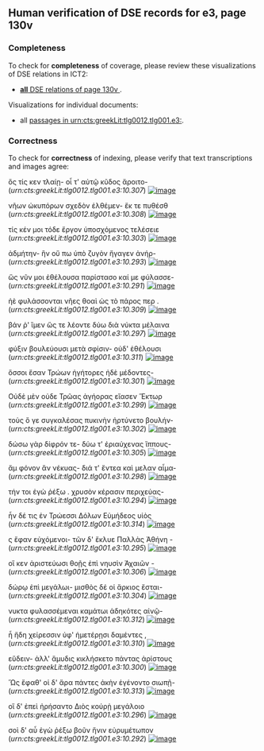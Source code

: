 

## Human verification of DSE records for e3, page 130v

###  Completeness

To check for **completeness** of coverage, please review these visualizations of DSE relations in ICT2:

- [**all** DSE relations of page 130v ](http://www.homermultitext.org/ict2/?urn=urn:cite2:hmt:e3bifolio.v1:E3_130v_131r@0.2386,0.5905,0.2008,0.01843&urn=urn:cite2:hmt:e3bifolio.v1:E3_130v_131r@0.2382,0.6262,0.2075,0.01885&urn=urn:cite2:hmt:e3bifolio.v1:E3_130v_131r@0.2388,0.6572,0.1979,0.02619&urn=urn:cite2:hmt:e3bifolio.v1:E3_130v_131r@0.2406,0.7054,0.2033,0.02605&urn=urn:cite2:hmt:e3bifolio.v1:E3_130v_131r@0.2339,0.3067,0.2185,0.03007&urn=urn:cite2:hmt:e3bifolio.v1:E3_130v_131r@0.2399,0.4356,0.2156,0.02162&urn=urn:cite2:hmt:e3bifolio.v1:E3_130v_131r@0.2334,0.3873,0.2184,0.01829&urn=urn:cite2:hmt:e3bifolio.v1:E3_130v_131r@0.2414,0.3688,0.2045,0.02162&urn=urn:cite2:hmt:e3bifolio.v1:E3_130v_131r@0.2388,0.6405,0.1963,0.02023&urn=urn:cite2:hmt:e3bifolio.v1:E3_130v_131r@0.2394,0.5716,0.2035,0.02190&urn=urn:cite2:hmt:e3bifolio.v1:E3_130v_131r@0.2365,0.6724,0.2146,0.02439&urn=urn:cite2:hmt:e3bifolio.v1:E3_130v_131r@0.2390,0.3295,0.1921,0.02647&urn=urn:cite2:hmt:e3bifolio.v1:E3_130v_131r@0.2382,0.5409,0.2090,0.01760&urn=urn:cite2:hmt:e3bifolio.v1:E3_130v_131r@0.2342,0.4550,0.2080,0.01885&urn=urn:cite2:hmt:e3bifolio.v1:E3_130v_131r@0.2393,0.4710,0.2100,0.02106&urn=urn:cite2:hmt:e3bifolio.v1:E3_130v_131r@0.2386,0.5557,0.2100,0.02176&urn=urn:cite2:hmt:e3bifolio.v1:E3_130v_131r@0.2312,0.5188,0.2087,0.02259&urn=urn:cite2:hmt:e3bifolio.v1:E3_130v_131r@0.2276,0.6887,0.2204,0.02647&urn=urn:cite2:hmt:e3bifolio.v1:E3_130v_131r@0.2378,0.4868,0.2067,0.02037&urn=urn:cite2:hmt:e3bifolio.v1:E3_130v_131r@0.2391,0.5060,0.2091,0.01621&urn=urn:cite2:hmt:e3bifolio.v1:E3_130v_131r@0.2409,0.4026,0.2009,0.02120&urn=urn:cite2:hmt:e3bifolio.v1:E3_130v_131r@0.2415,0.4206,0.2103,0.01843&urn=urn:cite2:hmt:e3bifolio.v1:E3_130v_131r@0.2389,0.6062,0.2073,0.02328&urn=urn:cite2:hmt:e3bifolio.v1:E3_130v_131r@0.2409,0.3483,0.2035,0.02591).

Visualizations for individual documents:

-  all [passages in urn:cts:greekLit:tlg0012.tlg001.e3:](http://www.homermultitext.org/ict2/?urn=urn:cite2:hmt:e3bifolio.v1:E3_130v_131r@0.2386,0.5905,0.2008,0.01843&urn=urn:cite2:hmt:e3bifolio.v1:E3_130v_131r@0.2382,0.6262,0.2075,0.01885&urn=urn:cite2:hmt:e3bifolio.v1:E3_130v_131r@0.2388,0.6572,0.1979,0.02619&urn=urn:cite2:hmt:e3bifolio.v1:E3_130v_131r@0.2406,0.7054,0.2033,0.02605&urn=urn:cite2:hmt:e3bifolio.v1:E3_130v_131r@0.2339,0.3067,0.2185,0.03007&urn=urn:cite2:hmt:e3bifolio.v1:E3_130v_131r@0.2399,0.4356,0.2156,0.02162&urn=urn:cite2:hmt:e3bifolio.v1:E3_130v_131r@0.2334,0.3873,0.2184,0.01829&urn=urn:cite2:hmt:e3bifolio.v1:E3_130v_131r@0.2414,0.3688,0.2045,0.02162&urn=urn:cite2:hmt:e3bifolio.v1:E3_130v_131r@0.2388,0.6405,0.1963,0.02023&urn=urn:cite2:hmt:e3bifolio.v1:E3_130v_131r@0.2394,0.5716,0.2035,0.02190&urn=urn:cite2:hmt:e3bifolio.v1:E3_130v_131r@0.2365,0.6724,0.2146,0.02439&urn=urn:cite2:hmt:e3bifolio.v1:E3_130v_131r@0.2390,0.3295,0.1921,0.02647&urn=urn:cite2:hmt:e3bifolio.v1:E3_130v_131r@0.2382,0.5409,0.2090,0.01760&urn=urn:cite2:hmt:e3bifolio.v1:E3_130v_131r@0.2342,0.4550,0.2080,0.01885&urn=urn:cite2:hmt:e3bifolio.v1:E3_130v_131r@0.2393,0.4710,0.2100,0.02106&urn=urn:cite2:hmt:e3bifolio.v1:E3_130v_131r@0.2386,0.5557,0.2100,0.02176&urn=urn:cite2:hmt:e3bifolio.v1:E3_130v_131r@0.2312,0.5188,0.2087,0.02259&urn=urn:cite2:hmt:e3bifolio.v1:E3_130v_131r@0.2276,0.6887,0.2204,0.02647&urn=urn:cite2:hmt:e3bifolio.v1:E3_130v_131r@0.2378,0.4868,0.2067,0.02037&urn=urn:cite2:hmt:e3bifolio.v1:E3_130v_131r@0.2391,0.5060,0.2091,0.01621&urn=urn:cite2:hmt:e3bifolio.v1:E3_130v_131r@0.2409,0.4026,0.2009,0.02120&urn=urn:cite2:hmt:e3bifolio.v1:E3_130v_131r@0.2415,0.4206,0.2103,0.01843&urn=urn:cite2:hmt:e3bifolio.v1:E3_130v_131r@0.2389,0.6062,0.2073,0.02328&urn=urn:cite2:hmt:e3bifolio.v1:E3_130v_131r@0.2409,0.3483,0.2035,0.02591).


### Correctness

To check for **correctness** of indexing, please verify that text transcriptions and images agree:

ὅς τίς κεν τλαίῃ- οἷ τ' αὐτῷ κῦδος ἄροιτο- (*urn:cts:greekLit:tlg0012.tlg001.e3:10.307*)  [![image](http://www.homermultitext.org/iipsrv?OBJ=IIP,1.0&FIF=/project/homer/pyramidal/deepzoom/hmt/e3bifolio/v1/E3_130v_131r.tif&RGN=0.2386,0.5905,0.2008,0.01843&WID=1000&CVT=JPEG)](http://www.homermultitext.org/ict2/?urn=urn:cite2:hmt:e3bifolio.v1:E3_130v_131r@0.2386,0.5905,0.2008,0.01843)


νῆων ὠκυπόρων σχεδὸν ἐλθέμεν- ἔκ τε πυθέσθ (*urn:cts:greekLit:tlg0012.tlg001.e3:10.308*)  [![image](http://www.homermultitext.org/iipsrv?OBJ=IIP,1.0&FIF=/project/homer/pyramidal/deepzoom/hmt/e3bifolio/v1/E3_130v_131r.tif&RGN=0.2389,0.6062,0.2073,0.02328&WID=1000&CVT=JPEG)](http://www.homermultitext.org/ict2/?urn=urn:cite2:hmt:e3bifolio.v1:E3_130v_131r@0.2389,0.6062,0.2073,0.02328)


τίς κέν μοι τόδε ἔργον ὑποσχόμενος τελέσειε (*urn:cts:greekLit:tlg0012.tlg001.e3:10.303*)  [![image](http://www.homermultitext.org/iipsrv?OBJ=IIP,1.0&FIF=/project/homer/pyramidal/deepzoom/hmt/e3bifolio/v1/E3_130v_131r.tif&RGN=0.2312,0.5188,0.2087,0.02259&WID=1000&CVT=JPEG)](http://www.homermultitext.org/ict2/?urn=urn:cite2:hmt:e3bifolio.v1:E3_130v_131r@0.2312,0.5188,0.2087,0.02259)


ἀδμήτην- ἣν οὔ πω ὑπὸ ζυγὸν ἤγαγεν ἀνήρ- (*urn:cts:greekLit:tlg0012.tlg001.e3:10.293*)  [![image](http://www.homermultitext.org/iipsrv?OBJ=IIP,1.0&FIF=/project/homer/pyramidal/deepzoom/hmt/e3bifolio/v1/E3_130v_131r.tif&RGN=0.2409,0.3483,0.2035,0.02591&WID=1000&CVT=JPEG)](http://www.homermultitext.org/ict2/?urn=urn:cite2:hmt:e3bifolio.v1:E3_130v_131r@0.2409,0.3483,0.2035,0.02591)


ὥς νῦν μοι ἐθέλουσα παρίστασο καί με φύλασσε- (*urn:cts:greekLit:tlg0012.tlg001.e3:10.291*)  [![image](http://www.homermultitext.org/iipsrv?OBJ=IIP,1.0&FIF=/project/homer/pyramidal/deepzoom/hmt/e3bifolio/v1/E3_130v_131r.tif&RGN=0.2339,0.3067,0.2185,0.03007&WID=1000&CVT=JPEG)](http://www.homermultitext.org/ict2/?urn=urn:cite2:hmt:e3bifolio.v1:E3_130v_131r@0.2339,0.3067,0.2185,0.03007)


ἠὲ φυλάσσονται νῆες θοαὶ ὡς τὸ πάρος περ . (*urn:cts:greekLit:tlg0012.tlg001.e3:10.309*)  [![image](http://www.homermultitext.org/iipsrv?OBJ=IIP,1.0&FIF=/project/homer/pyramidal/deepzoom/hmt/e3bifolio/v1/E3_130v_131r.tif&RGN=0.2382,0.6262,0.2075,0.01885&WID=1000&CVT=JPEG)](http://www.homermultitext.org/ict2/?urn=urn:cite2:hmt:e3bifolio.v1:E3_130v_131r@0.2382,0.6262,0.2075,0.01885)


βάν ῥ' ἴμεν ὥς τε λέοντε δύω διὰ νύκτα μέλαινα (*urn:cts:greekLit:tlg0012.tlg001.e3:10.297*)  [![image](http://www.homermultitext.org/iipsrv?OBJ=IIP,1.0&FIF=/project/homer/pyramidal/deepzoom/hmt/e3bifolio/v1/E3_130v_131r.tif&RGN=0.2415,0.4206,0.2103,0.01843&WID=1000&CVT=JPEG)](http://www.homermultitext.org/ict2/?urn=urn:cite2:hmt:e3bifolio.v1:E3_130v_131r@0.2415,0.4206,0.2103,0.01843)


φύξιν βουλεύουσι μετὰ σφίσιν- οὐδ' ἐθέλουσι (*urn:cts:greekLit:tlg0012.tlg001.e3:10.311*)  [![image](http://www.homermultitext.org/iipsrv?OBJ=IIP,1.0&FIF=/project/homer/pyramidal/deepzoom/hmt/e3bifolio/v1/E3_130v_131r.tif&RGN=0.2388,0.6572,0.1979,0.02619&WID=1000&CVT=JPEG)](http://www.homermultitext.org/ict2/?urn=urn:cite2:hmt:e3bifolio.v1:E3_130v_131r@0.2388,0.6572,0.1979,0.02619)


ὅσσοι ἔσαν Τρώων ἡγήτορες ἠδὲ μέδοντες- (*urn:cts:greekLit:tlg0012.tlg001.e3:10.301*)  [![image](http://www.homermultitext.org/iipsrv?OBJ=IIP,1.0&FIF=/project/homer/pyramidal/deepzoom/hmt/e3bifolio/v1/E3_130v_131r.tif&RGN=0.2378,0.4868,0.2067,0.02037&WID=1000&CVT=JPEG)](http://www.homermultitext.org/ict2/?urn=urn:cite2:hmt:e3bifolio.v1:E3_130v_131r@0.2378,0.4868,0.2067,0.02037)


Οὐδὲ μὲν οὐδε Τρῶας ἀγήορας εἴασεν Ἕκτωρ (*urn:cts:greekLit:tlg0012.tlg001.e3:10.299*)  [![image](http://www.homermultitext.org/iipsrv?OBJ=IIP,1.0&FIF=/project/homer/pyramidal/deepzoom/hmt/e3bifolio/v1/E3_130v_131r.tif&RGN=0.2342,0.4550,0.2080,0.01885&WID=1000&CVT=JPEG)](http://www.homermultitext.org/ict2/?urn=urn:cite2:hmt:e3bifolio.v1:E3_130v_131r@0.2342,0.4550,0.2080,0.01885)


τοὺς ὅ γε συγκαλέσας πυκινὴν ἠρτύνετο βουλήν- (*urn:cts:greekLit:tlg0012.tlg001.e3:10.302*)  [![image](http://www.homermultitext.org/iipsrv?OBJ=IIP,1.0&FIF=/project/homer/pyramidal/deepzoom/hmt/e3bifolio/v1/E3_130v_131r.tif&RGN=0.2391,0.5060,0.2091,0.01621&WID=1000&CVT=JPEG)](http://www.homermultitext.org/ict2/?urn=urn:cite2:hmt:e3bifolio.v1:E3_130v_131r@0.2391,0.5060,0.2091,0.01621)


δώσω γὰρ δίφρόν τε- δύω τ' ἐριαύχενας ἵππους- (*urn:cts:greekLit:tlg0012.tlg001.e3:10.305*)  [![image](http://www.homermultitext.org/iipsrv?OBJ=IIP,1.0&FIF=/project/homer/pyramidal/deepzoom/hmt/e3bifolio/v1/E3_130v_131r.tif&RGN=0.2386,0.5557,0.2100,0.02176&WID=1000&CVT=JPEG)](http://www.homermultitext.org/ict2/?urn=urn:cite2:hmt:e3bifolio.v1:E3_130v_131r@0.2386,0.5557,0.2100,0.02176)


ἄμ φόνον ἄν νέκυας- διά τ' ἔντεα καὶ μελαν αἷμα- (*urn:cts:greekLit:tlg0012.tlg001.e3:10.298*)  [![image](http://www.homermultitext.org/iipsrv?OBJ=IIP,1.0&FIF=/project/homer/pyramidal/deepzoom/hmt/e3bifolio/v1/E3_130v_131r.tif&RGN=0.2399,0.4356,0.2156,0.02162&WID=1000&CVT=JPEG)](http://www.homermultitext.org/ict2/?urn=urn:cite2:hmt:e3bifolio.v1:E3_130v_131r@0.2399,0.4356,0.2156,0.02162)


τήν τοι ἐγὼ ῥέξω . χρυσὸν κέρασιν περιχεύας- (*urn:cts:greekLit:tlg0012.tlg001.e3:10.294*)  [![image](http://www.homermultitext.org/iipsrv?OBJ=IIP,1.0&FIF=/project/homer/pyramidal/deepzoom/hmt/e3bifolio/v1/E3_130v_131r.tif&RGN=0.2414,0.3688,0.2045,0.02162&WID=1000&CVT=JPEG)](http://www.homermultitext.org/ict2/?urn=urn:cite2:hmt:e3bifolio.v1:E3_130v_131r@0.2414,0.3688,0.2045,0.02162)


ἦν δέ τις ἐν Τρώεσσι Δόλων Εὐμήδεος υἱὸς (*urn:cts:greekLit:tlg0012.tlg001.e3:10.314*)  [![image](http://www.homermultitext.org/iipsrv?OBJ=IIP,1.0&FIF=/project/homer/pyramidal/deepzoom/hmt/e3bifolio/v1/E3_130v_131r.tif&RGN=0.2406,0.7054,0.2033,0.02605&WID=1000&CVT=JPEG)](http://www.homermultitext.org/ict2/?urn=urn:cite2:hmt:e3bifolio.v1:E3_130v_131r@0.2406,0.7054,0.2033,0.02605)


ς ἔφαν εὐχόμενοι- τῶν δ' ἔκλυε Παλλὰς Ἀθήνη - (*urn:cts:greekLit:tlg0012.tlg001.e3:10.295*)  [![image](http://www.homermultitext.org/iipsrv?OBJ=IIP,1.0&FIF=/project/homer/pyramidal/deepzoom/hmt/e3bifolio/v1/E3_130v_131r.tif&RGN=0.2334,0.3873,0.2184,0.01829&WID=1000&CVT=JPEG)](http://www.homermultitext.org/ict2/?urn=urn:cite2:hmt:e3bifolio.v1:E3_130v_131r@0.2334,0.3873,0.2184,0.01829)


οἵ κεν ἀριστεύωσι θοῇς ἐπὶ νηυσὶν Ἀχαιῶν - (*urn:cts:greekLit:tlg0012.tlg001.e3:10.306*)  [![image](http://www.homermultitext.org/iipsrv?OBJ=IIP,1.0&FIF=/project/homer/pyramidal/deepzoom/hmt/e3bifolio/v1/E3_130v_131r.tif&RGN=0.2394,0.5716,0.2035,0.02190&WID=1000&CVT=JPEG)](http://www.homermultitext.org/ict2/?urn=urn:cite2:hmt:e3bifolio.v1:E3_130v_131r@0.2394,0.5716,0.2035,0.02190)


δώρῳ ἐπὶ μεγάλωι- μισθὸς δέ οἱ ἄρκιος ἔσται- (*urn:cts:greekLit:tlg0012.tlg001.e3:10.304*)  [![image](http://www.homermultitext.org/iipsrv?OBJ=IIP,1.0&FIF=/project/homer/pyramidal/deepzoom/hmt/e3bifolio/v1/E3_130v_131r.tif&RGN=0.2382,0.5409,0.2090,0.01760&WID=1000&CVT=JPEG)](http://www.homermultitext.org/ict2/?urn=urn:cite2:hmt:e3bifolio.v1:E3_130v_131r@0.2382,0.5409,0.2090,0.01760)


νυκτα φυλασσέμεναι καμάτωι ἁδηκότες αἰνῷ- (*urn:cts:greekLit:tlg0012.tlg001.e3:10.312*)  [![image](http://www.homermultitext.org/iipsrv?OBJ=IIP,1.0&FIF=/project/homer/pyramidal/deepzoom/hmt/e3bifolio/v1/E3_130v_131r.tif&RGN=0.2365,0.6724,0.2146,0.02439&WID=1000&CVT=JPEG)](http://www.homermultitext.org/ict2/?urn=urn:cite2:hmt:e3bifolio.v1:E3_130v_131r@0.2365,0.6724,0.2146,0.02439)


ἦ ἤδη χείρεσσιν ὑφ' ἡμετέρῃσι δαμέντες , (*urn:cts:greekLit:tlg0012.tlg001.e3:10.310*)  [![image](http://www.homermultitext.org/iipsrv?OBJ=IIP,1.0&FIF=/project/homer/pyramidal/deepzoom/hmt/e3bifolio/v1/E3_130v_131r.tif&RGN=0.2388,0.6405,0.1963,0.02023&WID=1000&CVT=JPEG)](http://www.homermultitext.org/ict2/?urn=urn:cite2:hmt:e3bifolio.v1:E3_130v_131r@0.2388,0.6405,0.1963,0.02023)


εὕδειν- ἀλλ' ἄμυδις κικλήσκετο πάντας ἀρίστους (*urn:cts:greekLit:tlg0012.tlg001.e3:10.300*)  [![image](http://www.homermultitext.org/iipsrv?OBJ=IIP,1.0&FIF=/project/homer/pyramidal/deepzoom/hmt/e3bifolio/v1/E3_130v_131r.tif&RGN=0.2393,0.4710,0.2100,0.02106&WID=1000&CVT=JPEG)](http://www.homermultitext.org/ict2/?urn=urn:cite2:hmt:e3bifolio.v1:E3_130v_131r@0.2393,0.4710,0.2100,0.02106)


Ὥς ἔφαθ' οἱ δ' ἄρα πάντες ἀκὴν ἐγένοντο σιωπῇ- (*urn:cts:greekLit:tlg0012.tlg001.e3:10.313*)  [![image](http://www.homermultitext.org/iipsrv?OBJ=IIP,1.0&FIF=/project/homer/pyramidal/deepzoom/hmt/e3bifolio/v1/E3_130v_131r.tif&RGN=0.2276,0.6887,0.2204,0.02647&WID=1000&CVT=JPEG)](http://www.homermultitext.org/ict2/?urn=urn:cite2:hmt:e3bifolio.v1:E3_130v_131r@0.2276,0.6887,0.2204,0.02647)


οἵ δ' ἐπεὶ ἠρήσαντο Διὸς κούρῂ μεγάλοιο (*urn:cts:greekLit:tlg0012.tlg001.e3:10.296*)  [![image](http://www.homermultitext.org/iipsrv?OBJ=IIP,1.0&FIF=/project/homer/pyramidal/deepzoom/hmt/e3bifolio/v1/E3_130v_131r.tif&RGN=0.2409,0.4026,0.2009,0.02120&WID=1000&CVT=JPEG)](http://www.homermultitext.org/ict2/?urn=urn:cite2:hmt:e3bifolio.v1:E3_130v_131r@0.2409,0.4026,0.2009,0.02120)


σοὶ δ' αὖ ἐγὼ ῥέξω βοῦν ἥνιν εὐρυμέτωπον (*urn:cts:greekLit:tlg0012.tlg001.e3:10.292*)  [![image](http://www.homermultitext.org/iipsrv?OBJ=IIP,1.0&FIF=/project/homer/pyramidal/deepzoom/hmt/e3bifolio/v1/E3_130v_131r.tif&RGN=0.2390,0.3295,0.1921,0.02647&WID=1000&CVT=JPEG)](http://www.homermultitext.org/ict2/?urn=urn:cite2:hmt:e3bifolio.v1:E3_130v_131r@0.2390,0.3295,0.1921,0.02647)